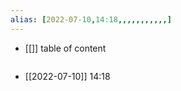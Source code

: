 ```yaml
---
alias: [2022-07-10,14:18,,,,,,,,,,,]
---
```

- [[]]
table of content
```toc
```

- [[2022-07-10]] 14:18
